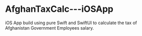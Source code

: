 # AfghanTaxCalc---iOSApp
iOS App build using pure Swift and SwiftUI to calculate the tax of Afghanistan Government Employees salary.

